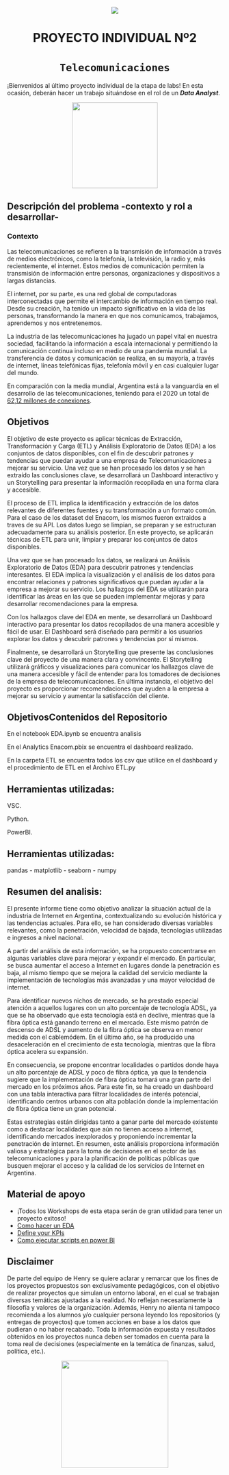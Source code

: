 <p align='center'>
<img src ="https://d31uz8lwfmyn8g.cloudfront.net/Assets/logo-henry-white-lg.png">
<p>

<h1 align='center'>
 <b>PROYECTO INDIVIDUAL Nº2</b>
</h1>
 
# <h1 align="center">**`Telecomunicaciones`**</h1>

¡Bienvenidos al último proyecto individual de la etapa de labs! En esta ocasión, deberán hacer un trabajo situándose en el rol de un ***Data Analyst***.
<p align='center'>
<img src = 'https://newses.cgtn.com/n/BfJIA-CAA-HAA/BceGDAA.jpg' height = 200>
<p>


## **Descripción del problema -contexto y rol a desarrollar-**


### **Contexto**

Las telecomunicaciones se refieren a la transmisión de información a través de medios electrónicos, como la telefonía, la televisión, la radio y, más recientemente, el internet. Estos medios de comunicación permiten la transmisión de información entre personas, organizaciones y dispositivos a largas distancias.

El internet, por su parte, es una red global de computadoras interconectadas que permite el intercambio de información en tiempo real. Desde su creación, ha tenido un impacto significativo en la vida de las personas, transformando la manera en que nos comunicamos, trabajamos, aprendemos y nos entretenemos.

La industria de las telecomunicaciones ha jugado un papel vital en nuestra sociedad, facilitando la información a escala internacional y permitiendo la comunicación continua incluso en medio de una pandemia mundial. La transferencia de datos y comunicación se realiza, en su mayoría, a través de internet, líneas telefónicas fijas, telefonía móvil y en casi cualquier lugar del mundo. 

En comparación con la media mundial, Argentina está a la vanguardia en el desarrollo de las telecomunicaciones, teniendo para el 2020 un total de [62,12 millones de conexiones](https://www.datosmundial.com/america/argentina/telecomunicacion.php). 

 
## Objetivos


El objetivo de este proyecto es aplicar técnicas de Extracción, Transformación y Carga (ETL) y Análisis Exploratorio de Datos (EDA) a los conjuntos de datos disponibles, con el fin de descubrir patrones y tendencias que puedan ayudar a una empresa de Telecomunicaciones a mejorar su servicio. Una vez que se han procesado los datos y se han extraído las conclusiones clave, se desarrollará un Dashboard interactivo y un Storytelling para presentar la información recopilada en una forma clara y accesible.

El proceso de ETL implica la identificación y extracción de los datos relevantes de diferentes fuentes y su transformación a un formato común. Para el caso de los dataset del Enacom, los mismos fueron extraidos a traves de su API. Los datos luego se limpian, se preparan y se estructuran adecuadamente para su análisis posterior. En este proyecto, se aplicarán técnicas de ETL para unir, limpiar y preparar los conjuntos de datos disponibles.

Una vez que se han procesado los datos, se realizará un Análisis Exploratorio de Datos (EDA) para descubrir patrones y tendencias interesantes. El EDA implica la visualización y el análisis de los datos para encontrar relaciones y patrones significativos que puedan ayudar a la empresa a mejorar su servicio. Los hallazgos del EDA se utilizarán para identificar las áreas en las que se pueden implementar mejoras y para desarrollar recomendaciones para la empresa.

Con los hallazgos clave del EDA en mente, se desarrollará un Dashboard interactivo para presentar los datos recopilados de una manera accesible y fácil de usar. El Dashboard será diseñado para permitir a los usuarios explorar los datos y descubrir patrones y tendencias por sí mismos.

Finalmente, se desarrollará un Storytelling que presente las conclusiones clave del proyecto de una manera clara y convincente. El Storytelling utilizará gráficos y visualizaciones para comunicar los hallazgos clave de una manera accesible y fácil de entender para los tomadores de decisiones de la empresa de telecomunicaciones. En última instancia, el objetivo del proyecto es proporcionar recomendaciones que ayuden a la empresa a mejorar su servicio y aumentar la satisfacción del cliente.


## ObjetivosContenidos del Repositorio


En el notebook EDA.ipynb se encuentra analisis

En el Analytics Enacom.pbix se encuentra el dashboard realizado.

En la carpeta ETL se encuentra todos los csv que utilice en el dashboard y el procedimiento de ETL en el Archivo ETL.py


## Herramientas utilizadas:

VSC.

Python.

PowerBI.

## Herramientas utilizadas:

  
pandas - matplotlib - seaborn - numpy


## Resumen del analisis:

El presente informe tiene como objetivo analizar la situación actual de la industria de Internet en Argentina, contextualizando su evolución histórica y las tendencias actuales. Para ello, se han considerado diversas variables relevantes, como la penetración, velocidad de bajada, tecnologías utilizadas e ingresos a nivel nacional.

A partir del análisis de esta información, se ha propuesto concentrarse en algunas variables clave para mejorar y expandir el mercado. En particular, se busca aumentar el acceso a Internet en lugares donde la penetración es baja, al mismo tiempo que se mejora la calidad del servicio mediante la implementación de tecnologías más avanzadas y una mayor velocidad de internet.

Para identificar nuevos nichos de mercado, se ha prestado especial atención a aquellos lugares con un alto porcentaje de tecnología ADSL, ya que se ha observado que esta tecnología está en declive, mientras que la fibra óptica está ganando terreno en el mercado. Este mismo patrón de descenso de ADSL y aumento de la fibra óptica se observa en menor medida con el cablemódem. En el último año, se ha producido una desaceleración en el crecimiento de esta tecnología, mientras que la fibra óptica acelera su expansión.

En consecuencia, se propone encontrar localidades o partidos donde haya un alto porcentaje de ADSL y poco de fibra óptica, ya que la tendencia sugiere que la implementación de fibra óptica tomará una gran parte del mercado en los próximos años. Para este fin, se ha creado un dashboard con una tabla interactiva para filtrar localidades de interés potencial, identificando centros urbanos con alta población donde la implementación de fibra óptica tiene un gran potencial.

Estas estrategias están dirigidas tanto a ganar parte del mercado existente como a destacar localidades que aún no tienen acceso a internet, identificando mercados inexplorados y proponiendo incrementar la penetración de internet. En resumen, este análisis proporciona información valiosa y estratégica para la toma de decisiones en el sector de las telecomunicaciones y para la planificación de políticas públicas que busquen mejorar el acceso y la calidad de los servicios de Internet en Argentina.



## Material de apoyo
- ¡Todos los Workshops de esta etapa serán de gran utilidad para tener un proyecto exitoso!
- [Como hacer un EDA](https://medium.com/nerd-for-tech/how-to-do-some-basic-eda-a-guide-for-dummies-d76d9a82242c)
- [Define your KPIs](https://medium.com/swlh/define-your-kpis-1a2072f1435)
- [Como ejecutar scripts en power BI](https://learn.microsoft.com/es-es/power-bi/connect-data/desktop-python-scripts)



## Disclaimer
De parte del equipo de Henry se quiere aclarar y remarcar que los fines de los proyectos propuestos son exclusivamente pedagógicos, con el objetivo de realizar proyectos que simulan un entorno laboral, en el cual se trabajan diversas temáticas ajustadas a la realidad. No reflejan necesariamente la filosofía y valores de la organización. Además, Henry no alienta ni tampoco recomienda a los alumnos y/o cualquier persona leyendo los repositorios (y entregas de proyectos) que tomen acciones en base a los datos que pudieran o no haber recabado. Toda la información expuesta y resultados obtenidos en los proyectos nunca deben ser tomados en cuenta para la toma real de decisiones (especialmente en la temática de finanzas, salud, política, etc.).
  
<p align='center'>
<img src ="https://media.giphy.com/media/BpGWitbFZflfSUYuZ9/giphy.gif" height=250>
<p>
